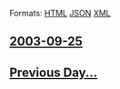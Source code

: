 
Formats: [HTML](2003/09/25/index.html)  [JSON](2003/09/25/index.json)  [XML](2003/09/25/index.xml)  

## [2003-09-25](/news/2003/09/25/index.md)

## [Previous Day...](/news/2003/09/24/index.md)

